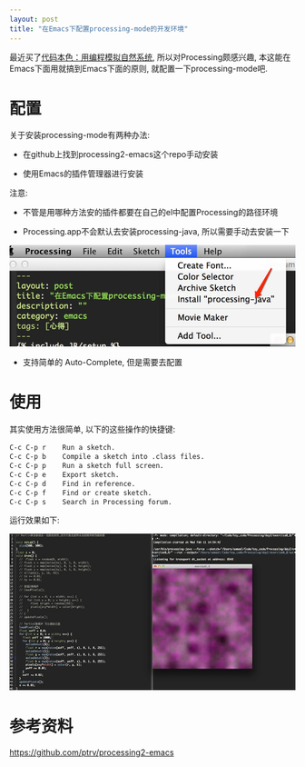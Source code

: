 ```yaml
---
layout: post
title: "在Emacs下配置processing-mode的开发环境"
---
```


最近买了[代码本色：用编程模拟自然系统], 所以对Processing颇感兴趣, 本这能在Emacs下面用就搞到Emacs下面的原则, 就配置一下processing-mode吧.



# 配置 #

关于安装processing-mode有两种办法:

* 在github上找到processing2-emacs这个repo手动安装

* 使用Emacs的插件管理器进行安装

注意:

* 不管是用哪种方法安的插件都要在自己的el中配置Processing的路径环境

* Processing.app不会默认去安装processing-java, 所以需要手动去安装一下

<img style="margin-left:0" src="/img/processing-mode.jpg"/>

* 支持简单的 Auto-Complete, 但是需要去配置

# 使用 #

其实使用方法很简单, 以下的这些操作的快捷键:

```
C-c C-p r    Run a sketch.
C-c C-p b    Compile a sketch into .class files.
C-c C-p p    Run a sketch full screen.
C-c C-p e    Export sketch.
C-c C-p d    Find in reference.
C-c C-p f    Find or create sketch.
C-c C-p s    Search in Processing forum.
```

运行效果如下:

<img style="margin-left:0" src="/img/processing-run-in-emacs.jpg"/>



# 参考资料 #

<https://github.com/ptrv/processing2-emacs>

[代码本色：用编程模拟自然系统]:<http://book.douban.com/subject/26264736/>
